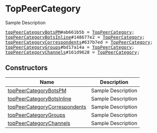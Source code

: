 # TopPeerCategory

Sample Description

<pre>
<a href="../constructor/topPeerCategoryBotsPM.md">topPeerCategoryBotsPM</a>#ab661b5b = <a href="../type/TopPeerCategory.md">TopPeerCategory</a>;
<a href="../constructor/topPeerCategoryBotsInline.md">topPeerCategoryBotsInline</a>#148677e2 = <a href="../type/TopPeerCategory.md">TopPeerCategory</a>;
<a href="../constructor/topPeerCategoryCorrespondents.md">topPeerCategoryCorrespondents</a>#637b7ed = <a href="../type/TopPeerCategory.md">TopPeerCategory</a>;
<a href="../constructor/topPeerCategoryGroups.md">topPeerCategoryGroups</a>#bd17a14a = <a href="../type/TopPeerCategory.md">TopPeerCategory</a>;
<a href="../constructor/topPeerCategoryChannels.md">topPeerCategoryChannels</a>#161d9628 = <a href="../type/TopPeerCategory.md">TopPeerCategory</a>;
</pre>

## Constructors

| Name | Description |
|------|-------------|
| [topPeerCategoryBotsPM](../constructor/topPeerCategoryBotsPM.md) | Sample Description |
| [topPeerCategoryBotsInline](../constructor/topPeerCategoryBotsInline.md) | Sample Description |
| [topPeerCategoryCorrespondents](../constructor/topPeerCategoryCorrespondents.md) | Sample Description |
| [topPeerCategoryGroups](../constructor/topPeerCategoryGroups.md) | Sample Description |
| [topPeerCategoryChannels](../constructor/topPeerCategoryChannels.md) | Sample Description |

